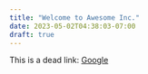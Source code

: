 ```yaml
---
title: "Welcome to Awesome Inc."
date: 2023-05-02T04:38:03-07:00
draft: true
---
```

This is a dead link: [Google](http://www.google.deadlink)
